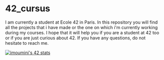 # 42_cursus
I am currently a student at Ecole 42 in Paris. In this repository you will find all the projects that i have made or the one on which i'm currently working during my courses.
I hope that it will help you if you are a student at 42 too or if you are just curious about 42.
If you have any questions, do not hesitate to reach me.

<a href="https://github.com/JaeSeoKim/badge42"><img src="https://badge42.vercel.app/api/v2/cl540vflr011609l85l5jb0el/stats?cursusId=21&coalitionId=45" alt="imoumini's 42 stats" /></a>
